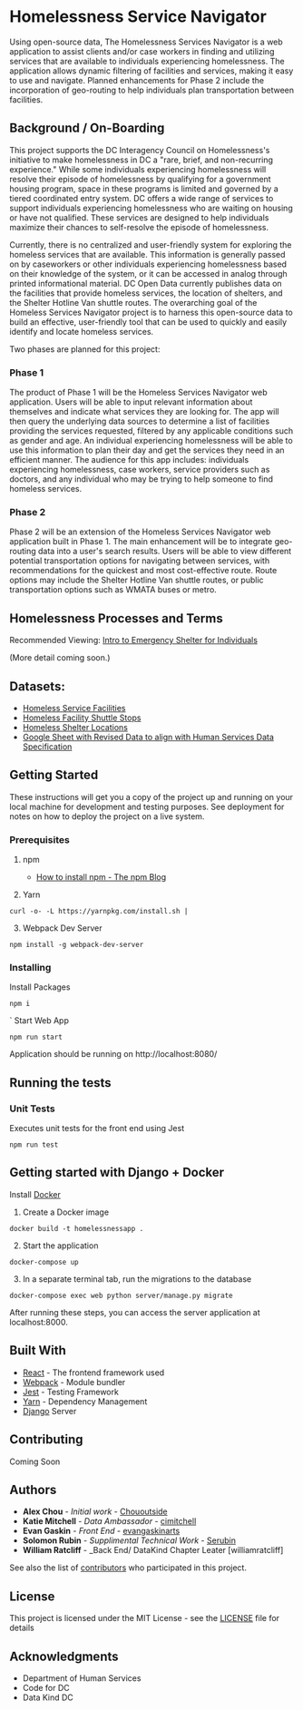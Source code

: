 # Homelessness Service Navigator

Using open-source data, The Homelessness Services Navigator is a web application to assist clients and/or case workers in
finding and utilizing services that are available to individuals experiencing homelessness. The application allows dynamic filtering of
facilities and services, making it easy to use and navigate. Planned enhancements for Phase 2 include the incorporation of geo-routing to help individuals plan transportation between facilities.

## Background / On-Boarding

This project supports the DC Interagency Council on Homelessness's initiative to make homelessness in DC a "rare, brief, and non-recurring experience." While some individuals experiencing homelessness will resolve their episode of homelessness by qualifying for a government housing program, space in these programs is limited and governed by a tiered coordinated entry system. DC offers a wide range of services to support individuals experiencing homelessness who are waiting on housing or have not qualified. These services are designed to help individuals maximize their chances to self-resolve the episode of homelessness.

Currently, there is no centralized and user-friendly system for exploring the homeless services that are available. This information is generally passed on by caseworkers or other individuals experiencing homelessness based on their knowledge of the system, or it can be accessed in analog through printed informational material. DC Open Data currently publishes data on the facilities that provide homeless services, the location of shelters, and the Shelter Hotline Van shuttle routes. The overarching goal of the Homeless Services Navigator project is to harness this open-source data to build an effective, user-friendly tool that can be used to quickly and easily identify and locate homeless services.

Two phases are planned for this project:

### Phase 1

The product of Phase 1 will be the Homeless Services Navigator web application. Users will be able to input relevant information about themselves and indicate what services they are looking for. The app will then query the underlying data sources to determine a list of facilities providing the services requested, filtered by any applicable conditions such as gender and age. An individual experiencing homelessness will be able to use this information to plan their day and get the services they need in an efficient manner. The audience for this app includes: individuals experiencing homelessness, case workers, service providers such as doctors, and any individual who may be trying to help someone to find homeless services.

### Phase 2

Phase 2 will be an extension of the Homeless Services Navigator web application built in Phase 1. The main enhancement will be to integrate geo-routing data into a user's search results. Users will be able to view different potential transportation options for navigating between services, with recommendations for the quickest and most cost-effective route. Route options may include the Shelter Hotline Van shuttle routes, or public transportation options such as WMATA buses or metro.

## Homelessness Processes and Terms

Recommended Viewing: [Intro to Emergency Shelter for Individuals](https://youtu.be/JtT67BfcihM)

(More detail coming soon.)

## Datasets:

* [Homeless Service Facilities](http://opendata.dc.gov/datasets/homeless-service-facilities)
* [Homeless Facility Shuttle Stops](http://opendata.dc.gov/datasets/567f007f2d2b4d2b9afe08b9eb620182_52)
* [Homeless Shelter Locations](http://opendata.dc.gov/datasets/87c5e68942304363a4578b30853f385d_25)
* [Google Sheet with Revised Data to align with Human Services Data Specification](https://docs.google.com/spreadsheets/d/1BQdht7Df-PyJVbzk4ykk3mWps6hgNkC_C8NMKX_drV4/edit?usp=sharing)

## Getting Started

These instructions will get you a copy of the project up and running on your local machine for development and testing
purposes. See deployment for notes on how to deploy the project on a live system.

### Prerequisites

1. npm

	* [How to install npm - The npm Blog](http://blog.npmjs.org/post/85484771375/how-to-install-npm)

2. Yarn

```
curl -o- -L https://yarnpkg.com/install.sh |
```

3. Webpack Dev Server

```
npm install -g webpack-dev-server
```

### Installing

Install Packages

```
npm i
```
`
Start Web App

```
npm run start
```

Application should be running on http://localhost:8080/

## Running the tests

### Unit Tests

Executes unit tests for the front end using Jest

```
npm run test
```

## Getting started with Django + Docker

Install [Docker](https://docs.docker.com/install/)

1. Create a Docker image
```
docker build -t homelessnessapp .
```
2. Start the application
```
docker-compose up
```
3. In a separate terminal tab, run the migrations to the database
```
docker-compose exec web python server/manage.py migrate
```

After running these steps, you can access the server application at localhost:8000. 

## Built With

* [React](https://reactjs.org/) - The frontend framework used
* [Webpack](https://webpack.js.org/) - Module bundler
* [Jest](https://facebook.github.io/jest/) - Testing Framework
* [Yarn](https://yarnpkg.com/en/) - Dependency Management
* [Django](https://www.djangoproject.com/) Server

## Contributing

Coming Soon

## Authors

* **Alex Chou** - _Initial work_ - [Chououtside](https://github.com/chououtside)
* **Katie Mitchell** - _Data Ambassador_ - [cimitchell](https://github.com/cimitchell)
* **Evan Gaskin** - _Front End_ - [evangaskinarts](https://github.com/evangaskinarts)
* **Solomon Rubin** - _Supplimental Technical Work_ - [Serubin](https://github.com/Serubin)
* **William Ratcliff** - _Back End/ DataKind Chapter Leater [williamratcliff]

See also the list of [contributors](https://github.com/DataKind-DC/homelessness-service-navigator/contributors) who
participated in this project.

## License

This project is licensed under the MIT License - see the [LICENSE](LICENSE) file for details

## Acknowledgments

* Department of Human Services
* Code for DC
* Data Kind DC

